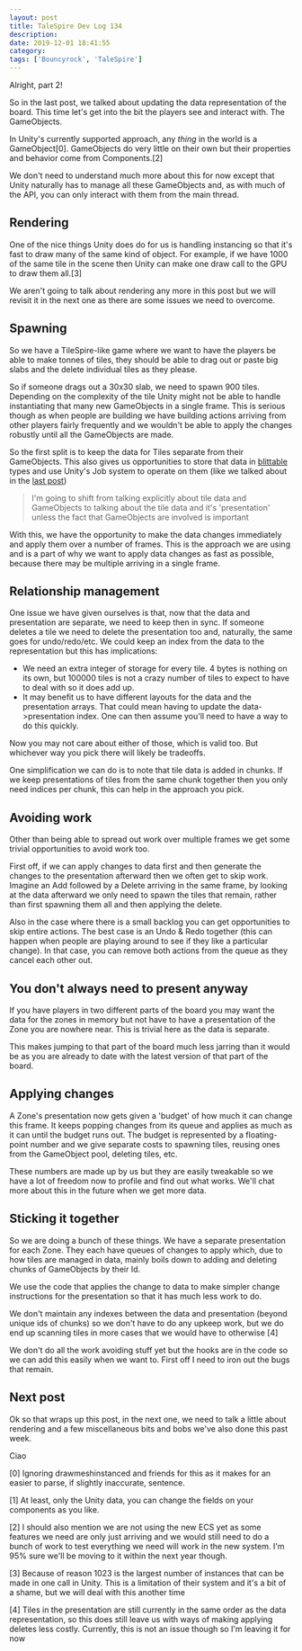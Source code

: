 ```yaml
---
layout: post
title: TaleSpire Dev Log 134
description:
date: 2019-12-01 18:41:55
category:
tags: ['Bouncyrock', 'TaleSpire']
---
```


Alright, part 2!

So in the last post, we talked about updating the data representation of the board. This time let's get into the bit the players see and interact with. The GameObjects.

In Unity's currently supported approach, any *thing* in the world is a GameObject[0]. GameObjects do very little on their own but their properties and behavior come from Components.[2]

We don't need to understand much more about this for now except that Unity naturally has to manage all these GameObjects and, as with much of the API, you can only interact with them from the main thread.

## Rendering

One of the nice things Unity does do for us is handling instancing so that it's fast to draw many of the same kind of object. For example, if we have 1000 of the same tile in the scene then Unity can make one draw call to the GPU to draw them all.[3]

We aren't going to talk about rendering any more in this post but we will revisit it in the next one as there are some issues we need to overcome.

## Spawning

So we have a TileSpire-like game where we want to have the players be able to make tonnes of tiles, they should be able to drag out or paste big slabs and the delete individual tiles as they please.

So if someone drags out a 30x30 slab, we need to spawn 900 tiles. Depending on the complexity of the tile Unity might not be able to handle instantiating that many new GameObjects in a single frame. This is serious though as when people are building we have building actions arriving from other players fairly frequently and we wouldn't be able to apply the changes robustly until all the GameObjects are made.

So the first split is to keep the data for Tiles separate from their GameObjects. This also gives us opportunities to store that data in [blittable](https://docs.microsoft.com/en-us/dotnet/framework/interop/blittable-and-non-blittable-types) types and use Unity's Job system to operate on them (like we talked about in the [last post](https://bouncyrock.com/news/articles/talespire-dev-log-133))

> I'm going to shift from talking explicitly about tile data and GameObjects to talking about the tile data and it's 'presentation' unless the fact that GameObjects are involved is important

With this, we have the opportunity to make the data changes immediately and apply them over a number of frames. This is the approach we are using and is a part of why we want to apply data changes as fast as possible, because there may be multiple arriving in a single frame.

## Relationship management

One issue we have given ourselves is that, now that the data and presentation are separate, we need to keep then in sync. If someone deletes a tile we need to delete the presentation too and, naturally, the same goes for undo/redo/etc. We could keep an index from the data to the representation but this has implications:

- We need an extra integer of storage for every tile. 4 bytes is nothing on its own, but 100000 tiles is not a crazy number of tiles to expect to have to deal with so it does add up.
- It may benefit us to have different layouts for the data and the presentation arrays. That could mean having to update the data->presentation index. One can then assume you'll need to have a way to do this quickly.

Now you may not care about either of those, which is valid too. But whichever way you pick there will likely be tradeoffs.

One simplification we can do is to note that tile data is added in chunks. If we keep presentations of tiles from the same chunk together then you only need indices per chunk, this can help in the approach you pick.

## Avoiding work

Other than being able to spread out work over multiple frames we get some trivial opportunities to avoid work too.

First off, if we can apply changes to data first and then generate the changes to the presentation afterward then we often get to skip work. Imagine an Add followed by a Delete arriving in the same frame, by looking at the data afterward we only need to spawn the tiles that remain, rather than first spawning them all and then applying the delete.

Also in the case where there is a small backlog you can get opportunities to skip entire actions. The best case is an Undo & Redo together (this can happen when people are playing around to see if they like a particular change). In that case, you can remove both actions from the queue as they cancel each other out.

## You don't always need to present anyway

If you have players in two different parts of the board you may want the data for the zones in memory but not have to have a presentation of the Zone you are nowhere near. This is trivial here as the data is separate.

This makes jumping to that part of the board much less jarring than it would be as you are already to date with the latest version of that part of the board.

## Applying changes

A Zone's presentation now gets given a 'budget' of how much it can change this frame. It keeps popping changes from its queue and applies as much as it can until the budget runs out. The budget is represented by a floating-point number and we give separate costs to spawning tiles, reusing ones from the GameObject pool, deleting tiles, etc.

These numbers are made up by us but they are easily tweakable so we have a lot of freedom now to profile and find out what works. We'll chat more about this in the future when we get more data.

## Sticking it together

So we are doing a bunch of these things. We have a separate presentation for each Zone. They each have queues of changes to apply which, due to how tiles are managed in data, mainly boils down to adding and deleting chunks of GameObjects by their Id.

We use the code that applies the change to data to make simpler change instructions for the presentation so that it has much less work to do.

We don't maintain any indexes between the data and presentation (beyond unique ids of chunks) so we don't have to do any upkeep work, but we do end up scanning tiles in more cases that we would have to otherwise [4]

We don't do all the work avoiding stuff yet but the hooks are in the code so we can add this easily when we want to. First off I need to iron out the bugs that remain.

## Next post

Ok so that wraps up this post, in the next one, we need to talk a little about rendering and a few miscellaneous bits and bobs we've also done this past week.

Ciao

[0] Ignoring drawmeshinstanced and friends for this as it makes for an easier to parse, if slightly inaccurate, sentence.

[1] At least, only the Unity data, you can change the fields on your components as you like.

[2] I should also mention we are not using the new ECS yet as some features we need are only just arriving and we would still need to do a bunch of work to test everything we need will work in the new system. I'm 95% sure we'll be moving to it within the next year though.

[3] Because of reason 1023 is the largest number of instances that can be made in one call in Unity. This is a limitation of their system and it's a bit of a shame, but we will deal with this another time

[4] Tiles in the presentation are still currently in the same order as the data representation, so this does still leave us with ways of making applying deletes less costly. Currently, this is not an issue though so I'm leaving it for now
